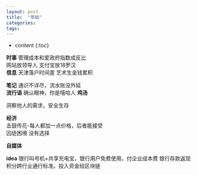 ```yaml
---
layout: post
title:  "草稿"
categories:
tags:  
---
```


* content
{:toc}


**时事**
管理成本和爱政府指数成反比  
网站放领导人 支付宝放18罗汉  
**信息**
天津落户时间差  艺术生金钱累积

**笔记**
通识不详尽，流水账没外延  
**流行语**
确认眼神，你是嘻哈人
**鸡汤**

洞察他人的需求，安全生存    

**经济**  
击鼓传花-每人都加一点价格，后者能接受  
囚徒困境 没有选择  

**自媒体**


**idea**
银行叫号机+共享充电宝，银行用户免费使用，付企业成本费
银行存款返现积分跨行业通行标准。投入资金给区块链
